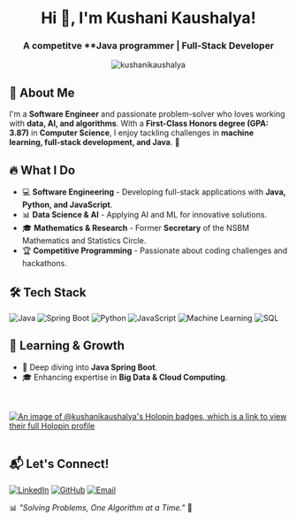 <h1 align="center"> Hi 👋, I'm Kushani Kaushalya! </h1>
<h3 align="center">A competitve **Java programmer | Full-Stack Developer</h3>

<p align="center"><img src="https://komarev.com/ghpvc/?username=kushanikaushalya&label=Profile%20views&color=0e75b6&style=flat" alt="kushanikaushalya" /></p>

## 🚀 About Me
I'm a **Software Engineer** and passionate problem-solver who loves working with **data, AI, and algorithms**. With a **First-Class Honors degree (GPA: 3.87)** in **Computer Science**, I enjoy tackling challenges in **machine learning, full-stack development, and Java**. 🚀

## 🔥 What I Do
- 💻 **Software Engineering** - Developing full-stack applications with **Java, Python, and JavaScript**.
- 📊 **Data Science & AI** - Applying AI and ML for innovative solutions.
- 🎓 **Mathematics & Research** - Former **Secretary** of the NSBM Mathematics and Statistics Circle.
- 🏆 **Competitive Programming** - Passionate about coding challenges and hackathons.

## 🛠 Tech Stack
![Java](https://img.shields.io/badge/Java-ED8B00?style=for-the-badge&logo=openjdk&logoColor=black)
![Spring Boot](https://img.shields.io/badge/Spring%20Boot-6DB33F?style=for-the-badge&logo=spring-boot&logoColor=white)
![Python](https://img.shields.io/badge/Python-3776AB?style=for-the-badge&logo=python&logoColor=white)
![JavaScript](https://img.shields.io/badge/JavaScript-F7DF1E?style=for-the-badge&logo=javascript&logoColor=black)
![Machine Learning](https://img.shields.io/badge/Machine%20Learning-%23FF6F00.svg?style=for-the-badge&logo=TensorFlow&logoColor=white)
![SQL](https://img.shields.io/badge/SQL-4479A1?style=for-the-badge&logo=postgresql&logoColor=white)

## 🌱 Learning & Growth
- 📖 Deep diving into **Java Spring Boot**.
- 🎓 Enhancing expertise in **Big Data & Cloud Computing**.

<br><br>
[![An image of @kushanikaushalya's Holopin badges, which is a link to view their full Holopin profile](https://holopin.me/kushanikaushalya)](https://holopin.io/@kushanikaushalya)
<br><br>

## 📬 Let's Connect!
[![LinkedIn](https://img.shields.io/badge/LinkedIn-blue?style=for-the-badge&logo=linkedin)](https://www.linkedin.com/in/kushani-kaushalya-837bb9194/)
[![GitHub](https://img.shields.io/badge/GitHub-black?style=for-the-badge&logo=github)](https://github.com/KushaniKaushalya)
[![Email](https://img.shields.io/badge/Email-grey?style=for-the-badge&logo=gmail)](mailto:kushanikaushalya456@gmail.com)

📊 *"Solving Problems, One Algorithm at a Time."* 🚀
